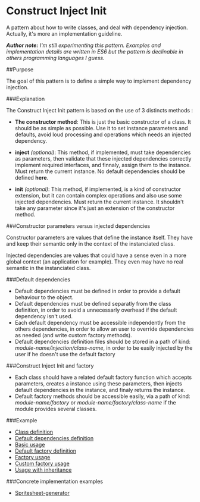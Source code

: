 # Construct Inject Init

A pattern about how to write classes, and deal with dependency injection. Actually, it's more an implementation guideline.

***Author note:***
*I'm still experimenting this pattern.*
*Examples and implementation details are written in ES6 but the pattern is declinable in others programming languages I guess.*

##Purpose

The goal of this pattern is to define a simple way to implement dependency injection.

###Explanation

The Construct Inject Init pattern is based on the use of 3 distincts methods :
- **The constructor method**: 
	This is just the basic constructor of a class. It should be as simple as possible. Use it to set instance parameters and defaults, avoid loud processing and operations which needs an injected dependency.

- **inject** *(optional)*: 
	This method, if implemented, must take dependencies as parameters, then validate that these injected dependencies correctly implement required interfaces, and finnaly, assign them to the instance. Must return the current instance. No default dependencies should be defined **here**.

- **init** *(optional)*:
	This method, if implemented, is a kind of constructor extension, but it can contain complex operations and also use some injected dependencies. Must return the current instance. It shouldn't take any parameter since it's just an extension of the constructor method.

###Constructor parameters versus injected dependencies

Constructor parameters are values that define the instance itself. They have and keep their semantic only in the context of the instanciated class.

Injected dependencies are values that could have a sense even in a more global context (an application for example). They even may have no real semantic in the instanciated class.

###Default dependencies

- Default dependencies must be defined in order to provide a default behaviour to the object.
- Default dependencies must be defined separatly from the class definition, in order to avoid a unnecessarly overhead if the default dependency isn't used.
- Each default dependency must be accessible independently from the others dependencies, in order to allow an user to override dependencies as needed (and write custom factory methods).
- Default dependencies definition files should be stored in a path of kind: *module-name/injection/class-name*, in order to be easily injected by the user if he doesn't use the default factory

###Construct Inject Init and factory

- Each class should have a related default factory function which accepts parameters, creates a instance using these parameters, then injects default dependencies in the instance, and finaly returns the instance.
- Default factory methods should be accessible easily, via a path of kind: *module-name/factory* or *module-name/factory/class-name* if the module provides several classes.

###Example

- [Class definition](https://github.com/AlexisTessier/es6-construct-inject-init-pattern/blob/master/example/class-definition.js)
- [Default dependencies definition](https://github.com/AlexisTessier/es6-construct-inject-init-pattern/blob/master/example/default-dependencies-definition.js)
- [Basic usage](https://github.com/AlexisTessier/es6-construct-inject-init-pattern/blob/master/example/basic-usage.js)
- [Default factory definition](https://github.com/AlexisTessier/es6-construct-inject-init-pattern/blob/master/example/default-factory-definition.js)
- [Factory usage](https://github.com/AlexisTessier/es6-construct-inject-init-pattern/blob/master/example/factory-usage.js)
- [Custom factory usage](https://github.com/AlexisTessier/es6-construct-inject-init-pattern/blob/master/example/custom-factory-usage.js)
- [Usage with inheritance](https://github.com/AlexisTessier/es6-construct-inject-init-pattern/blob/master/example/usage-with-inheritance.js)

###Concrete implementation examples

- [Spritesheet-generator](https://github.com/AlexisTessier/spritesheet-generator/tree/master/sources)
